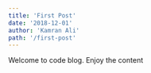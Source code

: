 ```yaml
---
title: 'First Post'
date: '2018-12-01'
author: 'Kamran Ali'
path: '/first-post'
---
```


Welcome to code blog. Enjoy the content